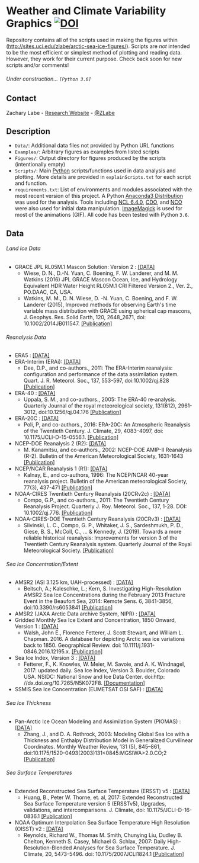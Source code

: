 # Weather and Climate Variability Graphics [![DOI](https://zenodo.org/badge/107888830.svg)](https://zenodo.org/badge/latestdoi/107888830)


Repository contains all of the scripts used in making the figures within (http://sites.uci.edu/zlabe/arctic-sea-ice-figures/). Scripts are *not* intended to be the most efficient or simplest method of plotting and reading data. However, they work for their current purpose. Check back soon for new scripts and/or comments!

###### Under construction... ```[Python 3.6]```

## Contact
Zachary Labe - [Research Website](http://sites.uci.edu/zlabe/) - [@ZLabe](https://twitter.com/ZLabe)

## Description
+ ```Data/```: Additional data files not provided by Python URL functions
+ ```Examples/```: Arbitrary figures as examples from listed scripts
+ ```Figures/```: Output directory for figures produced by the scripts (intentionally empty)
+ ```Scripts/```: Main [Python](https://www.python.org/) scripts/functions used in data analysis and plotting. More details are provided in ```explainScripts.txt``` for each script and function.
+ ```requirements.txt```: List of environments and modules associated with the most recent version of this project. A Python [Anaconda3 Distribution](https://docs.continuum.io/anaconda/) was used for the analysis. Tools including [NCL 6.4.0](https://www.ncl.ucar.edu/), [CDO](https://code.mpimet.mpg.de/projects/cdo), and [NCO](http://nco.sourceforge.net/) were also used for initial data manipulation. [ImageMagick](https://www.imagemagick.org/script/index.php) is used for most of the animations (GIF). All code has been tested with Python ```3.6```.

## Data
###### Land Ice Data
+ GRACE JPL RL05M.1 Mascon Solution: Version 2 : [[DATA]](https://podaac.jpl.nasa.gov/dataset/TELLUS_GRACE_MASCON_CRI_GRID_RL05_V2)
    + Wiese, D. N., D.-N. Yuan, C. Boening, F. W. Landerer, and M. M. Watkins (2016) JPL GRACE Mascon Ocean, Ice, and Hydrology Equivalent HDR Water Height RL05M.1 CRI Filtered Version 2., Ver. 2., PO.DAAC, CA, USA.
    + Watkins, M. M., D. N. Wiese, D. -N. Yuan, C. Boening, and F. W. Landerer (2015), Improved methods for observing Earth's time variable mass distribution with GRACE using spherical cap mascons, J. Geophys. Res. Solid Earth, 120, 2648_2671, doi: 10.1002/2014JB011547. [[Publication]](http://onlinelibrary.wiley.com/doi/10.1002/2014JB011547/abstract)
###### Reanalysis Data 
+ ERA5 : [[DATA]](http://apps.ecmwf.int/data-catalogues/era5/?class=ea)
+ ERA-Interim (ERAi): [[DATA]](https://www.ecmwf.int/en/research/climate-reanalysis/era-interim)
    + Dee, D.P., and co-authors., 2011: The ERA-Interim reanalysis: configuration and performance of the data assimilation system. Quart. J. R. Meteorol. Soc., 137, 553-597, doi:10.1002/qj.828 [[Publication]](http://onlinelibrary.wiley.com/doi/10.1002/qj.828/abstract)
+ ERA-40 : [[DATA]](http://apps.ecmwf.int/datasets/data/era40-daily/levtype=sfc/)
    + Uppala, S. M., and co-authors., 2005: The ERA‐40 re‐analysis. Quarterly Journal of the royal meteorological society, 131(612), 2961-3012, doi:10.1256/qj.04.176 [[Publication]](http://onlinelibrary.wiley.com/doi/10.1256/qj.04.176/full)
+ ERA-20C : [[DATA]](http://apps.ecmwf.int/datasets/data/era20c-daily/levtype=sfc/type=an/)
    + Poli, P, and co-authors., 2016: ERA-20C: An Atmospheric Reanalysis of the Twentieth Century. J. Climate, 29, 4083–4097, doi: 10.1175/JCLI-D-15-0556.1. [[Publication]](http://journals.ametsoc.org/doi/10.1175/JCLI-D-15-0556.1)
+ NCEP-DOE Reanalysis 2 (R2): [[DATA]](https://www.esrl.noaa.gov/psd/data/gridded/data.ncep.reanalysis2.html)
    + M. Kanamitsu, and co-authors., 2002: NCEP-DOE AMIP-II Reanalysis (R-2). Bulletin of the American Meteorological Society, 1631-1643 [[Publication]](http://journals.ametsoc.org/doi/abs/10.1175/BAMS-83-11-1631)
+ NCEP/NCAR Reanalysis 1 (R1): [[DATA]](https://www.esrl.noaa.gov/psd/data/gridded/data.ncep.reanalysis.html)
    + Kalnay, E., and co-authors, 1996: The NCEP/NCAR 40-year reanalysis project. Bulletin of the American meteorological Society, 77(3), 437-471 [[Publication]](http://journals.ametsoc.org/doi/abs/10.1175/1520-0477(1996)077%3C0437:TNYRP%3E2.0.CO;2)
+ NOAA-CIRES Twentieth Century Reanalysis (20CRv2c) : [[DATA]](https://www.esrl.noaa.gov/psd/data/gridded/data.20thC_ReanV2.html)
    + Compo, G.P., and co-authors., 2011: The Twentieth Century Reanalysis Project. Quarterly J. Roy. Meteorol. Soc., 137, 1-28. DOI: 10.1002/qj.776. [[Publication]](http://onlinelibrary.wiley.com/doi/10.1002/qj.776/abstract)
+ NOAA-CIRES-DOE Twentieth Century Reanalysis (20CRv3) : [[DATA]](https://www.esrl.noaa.gov/psd/data/gridded/data.20thC_ReanV3.html)
    + Slivinski, L. C., Compo, G. P., Whitaker, J. S., Sardeshmukh, P. D., Giese, B. S., McColl, C., ... & Kennedy, J. (2019). Towards a more reliable historical reanalysis: Improvements for version 3 of the Twentieth Century Reanalysis system. Quarterly Journal of the Royal Meteorological Society. [[Publication]](https://rmets.onlinelibrary.wiley.com/doi/full/10.1002/qj.3598)
###### Sea Ice Concentration/Extent
+ AMSR2 (ASI 3.125 km, UAH-processed) : [[DATA]](http://icdc.cen.uni-hamburg.de/daten/cryosphere.html)
    + Beitsch, A.; Kaleschke, L.; Kern, S. Investigating High-Resolution AMSR2 Sea Ice Concentrations during the February 2013 Fracture Event in the Beaufort Sea, 2014: Remote Sens. 6, 3841-3856, doi:10.3390/rs6053841 [[Publication]](http://www.mdpi.com/2072-4292/6/5/3841)
+ AMSR2 (JAXA Arctic Data archive System, NIPR) : [[DATA]](https://ads.nipr.ac.jp/vishop/#/monitor)
+ Gridded Monthly Sea Ice Extent and Concentration, 1850 Onward, Version 1 : [[DATA]](http://nsidc.org/data/g10010)
    + Walsh, John E., Florence Fetterer, J. Scott Stewart, and William L. Chapman. 2016. A database for depicting Arctic sea ice variations back to 1850. Geographical Review. doi: 10.1111/j.1931-0846.2016.12195.x. [[Publication]](http://onlinelibrary.wiley.com/doi/10.1111/j.1931-0846.2016.12195.x/abstract)
+ Sea Ice Index, Version 3 : [[DATA]](https://nsidc.org/data/seaice_index/)
    + Fetterer, F., K. Knowles, W. Meier, M. Savoie, and A. K. Windnagel, 2017: updated daily. Sea Ice Index, Version 3. Boulder, Colorado USA. NSIDC: National Snow and Ice Data Center. doi:http: //dx.doi.org/10.7265/N5K072F8. [[Documentation]](http://nsidc.org/data/g02135)
+ SSMIS Sea Ice Concentration (EUMETSAT OSI SAF) : [[DATA]](http://osisaf.met.no/p/ice/#conc_details)
###### Sea Ice Thickness
+ Pan-Arctic Ice Ocean Modeling and Assimilation System (PIOMAS) : [[DATA]](http://psc.apl.uw.edu/research/projects/arctic-sea-ice-volume-anomaly/data/model_grid)
    + Zhang, J., and D. A. Rothrock, 2003: Modeling Global Sea Ice with a Thickness and Enthalpy Distribution Model in Generalized Curvilinear Coordinates. Monthly Weather Review, 131 (5), 845–861, doi:10.1175/1520-0493(2003)131<0845:MGSIWA>2.0.CO;2 [[Publication]](http://journals.ametsoc.org/doi/abs/10.1175/1520-0493%282003%29131%3C0845%3AMGSIWA%3E2.0.CO%3B2)
###### Sea Surface Temperatures
+ Extended Reconstructed Sea Surface Temperature (ERSST) v5 : [[DATA]](https://www1.ncdc.noaa.gov/pub/data/cmb/ersst/v5/netcdf/)
    + Huang, B., Peter W. Thorne, et. al, 2017: Extended Reconstructed Sea Surface Temperature version 5 (ERSSTv5), Upgrades, validations, and intercomparisons. J. Climate, doi: 10.1175/JCLI-D-16-0836.1 [[Publication]](http://journals.ametsoc.org/doi/10.1175/JCLI-D-16-0836.1)
+ NOAA Optimum Interpolation Sea Surface Temperature High Resolution (OISST) v2 : [[DATA]](https://www.esrl.noaa.gov/psd/data/gridded/data.noaa.oisst.v2.highres.html)
    + Reynolds, Richard W., Thomas M. Smith, Chunying Liu, Dudley B. Chelton, Kenneth S. Casey, Michael G. Schlax, 2007: Daily High-Resolution-Blended Analyses for Sea Surface Temperature. J. Climate, 20, 5473-5496. doi: 10.1175/2007JCLI1824.1 [[Publication]](https://journals.ametsoc.org/doi/abs/10.1175/2007JCLI1824.1)
